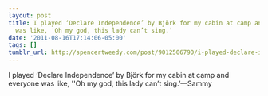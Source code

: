 ```yaml
---
layout: post
title: I played ‘Declare Independence’ by Björk for my cabin at camp and everyone
  was like, 'Oh my god, this lady can’t sing.’
date: '2011-08-16T17:14:06-05:00'
tags: []
tumblr_url: http://spencertweedy.com/post/9012506790/i-played-declare-independence-by-björk-for-my
---
```

I played ‘Declare Independence’ by Björk for my cabin at camp and everyone was like, ''Oh my god, this lady can’t sing.’—Sammy

